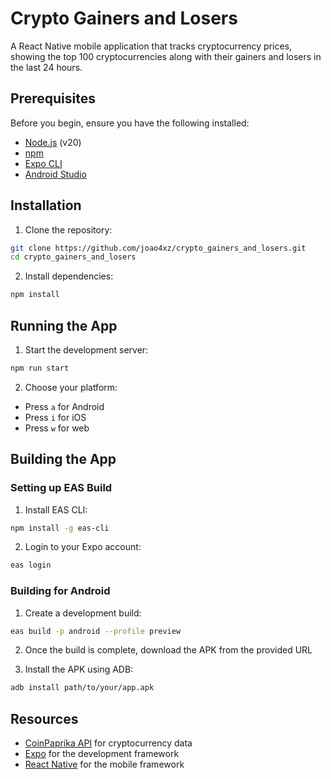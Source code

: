 # Crypto Gainers and Losers

A React Native mobile application that tracks cryptocurrency prices, showing the top 100 cryptocurrencies along with their gainers and losers in the last 24 hours.

## Prerequisites

Before you begin, ensure you have the following installed:
- [Node.js](https://nodejs.org/) (v20)
- [npm](https://www.npmjs.com/)
- [Expo CLI](https://docs.expo.dev/get-started/installation/)
- [Android Studio](https://developer.android.com/studio)

## Installation

1. Clone the repository:

```bash
git clone https://github.com/joao4xz/crypto_gainers_and_losers.git
cd crypto_gainers_and_losers
```

2. Install dependencies:

```bash
npm install
```

## Running the App

1. Start the development server:

```bash
npm run start
```

2. Choose your platform:
- Press `a` for Android
- Press `i` for iOS
- Press `w` for web

## Building the App

### Setting up EAS Build

1. Install EAS CLI:
```bash
npm install -g eas-cli
```

2. Login to your Expo account:
```bash
eas login
```

### Building for Android

1. Create a development build:
```bash
eas build -p android --profile preview
```

2. Once the build is complete, download the APK from the provided URL

3. Install the APK using ADB:
```bash
adb install path/to/your/app.apk
```
## Resources

- [CoinPaprika API](https://api.coinpaprika.com/) for cryptocurrency data
- [Expo](https://expo.dev/) for the development framework
- [React Native](https://reactnative.dev/) for the mobile framework